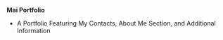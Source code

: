 **Mai Portfolio**

- A Portfolio Featuring My Contacts, About Me Section, and Additional Information


